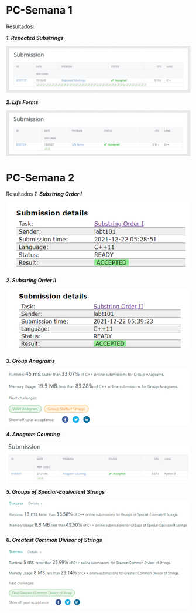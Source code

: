 # PC-Semana 1
Resultados:

***1. Repeated Substrings***

![alt text](https://github.com/labt1/PC-problems/blob/main//Semana%201/RepeatedSubstrings.png)

***2. Life Forms***

![alt text](https://github.com/labt1/PC-problems/blob/main//Semana%201/LifeForms.png)

# PC-Semana 2
Resultados
***1. Substring Order I***

![alt text](https://github.com/labt1/PC-problems/blob/main//Semana%202/SubstringOrderI.png)

***2. Substring Order II***

![alt text](https://github.com/labt1/PC-problems/blob/main//Semana%202/SubstringOrderII.png)

***3. Group Anagrams***

![alt text](https://github.com/labt1/PC-problems/blob/main//Semana%202/GroupAnagrams.PNG?raw=true)

***4. Anagram Counting***

![alt text](https://github.com/labt1/PC-problems/blob/main//Semana%202/AnagramCounting.png?raw=true)

***5. Groups of Special-Equivalent Strings***

![alt text](https://github.com/labt1/PC-problems/blob/main//Semana%202/GroupsofSpecialEquivalentStrings.PNG?raw=true)

***6. Greatest Common Divisor of Strings***

![alt text](https://github.com/labt1/PC-problems/blob/main//Semana%202/GreatestCommonDivisorofStrings.PNG?raw=true)


